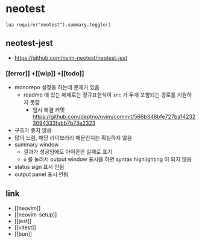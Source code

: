 # neotest

```vim
lua require("neotest").summary.toggle()
```

## neotest-jest
+ https://github.com/nvim-neotest/neotest-jest

### [[error]] +[[wip]] +[[todo]]
- monorepo 설정을 하는데 문제가 있음
  - readme 에 있는 에제로는 정규표현식이 `src` 가 두개 포함되는 경로를 지원하지 못함
    + 임시 해결 커밋 https://github.com/deptno/nvim/commit/566b348bfe727ba142323094333fabb7b73e2323
- 구조가 좋지 않음
- 많이 느림,  해당 라이브러리 때문인지는 확실하지 않음
- summary window
  - 결과가 성공임에도 아이콘은 실패로 표기
  - `o` 를 눌러서 output window 표시를 하면 syntax highlighting 이 되지 않음
- status sign 표시 안됨
- output panel 표시 안됨

## link
- [[neovim]]
- [[neovim-setup]]
- [[jest]]
- [[vitest]]
- [[bun]]
